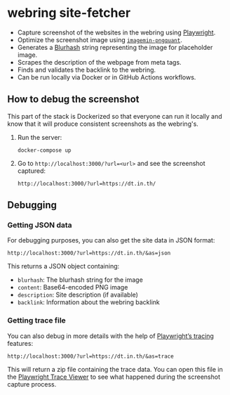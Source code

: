 # webring site-fetcher

- Capture screenshot of the websites in the webring using [Playwright](https://playwright.dev).
- Optimize the screenshot image using [`imagemin-pngquant`](https://www.npmjs.com/package/imagemin-pngquant).
- Generates a [Blurhash](https://blurha.sh) string representing the image for placeholder image.
- Scrapes the description of the webpage from meta tags.
- Finds and validates the backlink to the webring.
- Can be run locally via Docker or in GitHub Actions workflows.

## How to debug the screenshot

This part of the stack is Dockerized so that everyone can run it locally and know that it will produce consistent screenshots as the webring's.

1. Run the server:

   ```
   docker-compose up
   ```

2. Go to `http://localhost:3000/?url=<url>` and see the screenshot captured:

   ```
   http://localhost:3000/?url=https://dt.in.th/
   ```

## Debugging

### Getting JSON data

For debugging purposes, you can also get the site data in JSON format:

```
http://localhost:3000/?url=https://dt.in.th/&as=json
```

This returns a JSON object containing:

- `blurhash`: The blurhash string for the image
- `content`: Base64-encoded PNG image
- `description`: Site description (if available)
- `backlink`: Information about the webring backlink

### Getting trace file

You can also debug in more details with the help of [Playwright’s tracing](https://playwright.dev/docs/trace-viewer) features:

```
http://localhost:3000/?url=https://dt.in.th/&as=trace
```

This will return a zip file containing the trace data. You can open this file in the [Playwright Trace Viewer](https://trace.playwright.dev/) to see what happened during the screenshot capture process.
